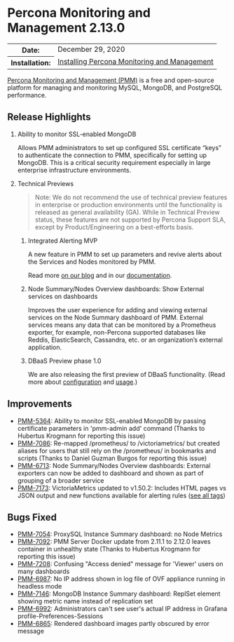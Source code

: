 # Percona Monitoring and Management 2.13.0

<table class="docutils field-list" frame="void" rules="none">
  <colgroup>
    <col class="field-name">
    <col class="field-body">
  </colgroup>
  <tbody valign="top">
    <tr class="field-odd field">
      <th class="field-name">Date:</th>
      <td class="field-body">December 29, 2020</td>
    </tr>
    <tr class="field-even field">
      <th class="field-name">Installation:</th>
      <td class="field-body">
        <a class="reference external" href="https://www.percona.com/software/pmm/quickstart">Installing Percona Monitoring and Management</a></td>
    </tr>
  </tbody>
</table>

[Percona Monitoring and Management (PMM)](https://www.percona.com/doc/percona-monitoring-and-management/2.x)
is a free and open-source platform for managing and monitoring MySQL, MongoDB, and PostgreSQL
performance.

## Release Highlights

1. Ability to monitor SSL-enabled MongoDB

    Allows PMM administrators to set up configured SSL certificate “keys” to authenticate the connection to PMM, specifically for setting up MongoDB. This is a critical security requirement especially in large enterprise infrastructure environments.

2. Technical Previews

    > Note: We do not recommend the use of technical preview features in enterprise or production environments until the functionality is released as general availability (GA). While in Technical Preview status, these features are not supported by Percona Support SLA, except by Product/Engineering on a best-efforts basis.

    1. Integrated Alerting MVP

        A new feature in PMM to set up parameters and revive alerts about the Services and Nodes monitored by PMM.

        Read more [on our blog](https://www.percona.com/blog/2020/12/18/percona-monitoring-and-management-introduces-integrated-alerting-in-v2-13-via-a-technical-preview/) and in our [documentation](https://www.percona.com/doc/percona-monitoring-and-management/2.x/using/alerting.html).

    2. Node Summary/Nodes Overview dashboards: Show External services on dashboards

        Improves the user experience for adding and viewing external services on the Node Summary dashboard of PMM. External services means any data that can be monitored by a Prometheus exporter, for example, non-Percona supported databases like Reddis, ElasticSearch, Cassandra, etc. or an organization’s external application.

    3. DBaaS Preview phase 1.0

        We are also releasing the first preview of DBaaS functionality. (Read more about [configuration](https://www.percona.com/doc/percona-monitoring-and-management/2.x/setting-up/server/dbaas.html) and [usage](https://www.percona.com/doc/percona-monitoring-and-management/2.x/using/platform/dbaas.html).)



## Improvements

* [PMM-5364](https://jira.percona.com/browse/PMM-5364): Ability to monitor SSL-enabled MongoDB by passing certificate parameters in 'pmm-admin add' command (Thanks to Hubertus Krogmann for reporting this issue)
* [PMM-7086](https://jira.percona.com/browse/PMM-7086): Re-mapped /prometheus/<end-point> to /victoriametrics/<end-point> but created aliases for users that still rely on the /prometheus/<end-point> in bookmarks and scripts (Thanks to Daniel Guzman Burgos for reporting this issue)
* [PMM-6713](https://jira.percona.com/browse/PMM-6713): Node Summary/Nodes Overview dashboards: External exporters can now be added to dashboard and shown as part of grouping of a broader service
* [PMM-7173](https://jira.percona.com/browse/PMM-7173): VictoriaMetrics updated to v1.50.2: Includes HTML pages vs JSON output and new functions available for alerting rules ([see all tags](https://github.com/VictoriaMetrics/VictoriaMetrics/releases/tag/v1.50.2))



## Bugs Fixed

* [PMM-7054](https://jira.percona.com/browse/PMM-7054): ProxySQL Instance Summary dashboard: no Node Metrics
* [PMM-7092](https://jira.percona.com/browse/PMM-7092): PMM Server Docker update from 2.11.1 to 2.12.0 leaves container in unhealthy state (Thanks to Hubertus Krogmann for reporting this issue)
* [PMM-7208](https://jira.percona.com/browse/PMM-7208): Confusing "Access denied" message for 'Viewer' users on many dashboards
* [PMM-6987](https://jira.percona.com/browse/PMM-6987): No IP address shown in log file of OVF appliance running in headless mode
* [PMM-7146](https://jira.percona.com/browse/PMM-7146): MongoDB Instance Summary dashboard: ReplSet element showing metric name instead of replication set
* [PMM-6992](https://jira.percona.com/browse/PMM-6992): Administrators can't see user's actual IP address in Grafana profile-Preferences-Sessions
* [PMM-6865](https://jira.percona.com/browse/PMM-6865): Rendered dashboard images partly obscured by error message

